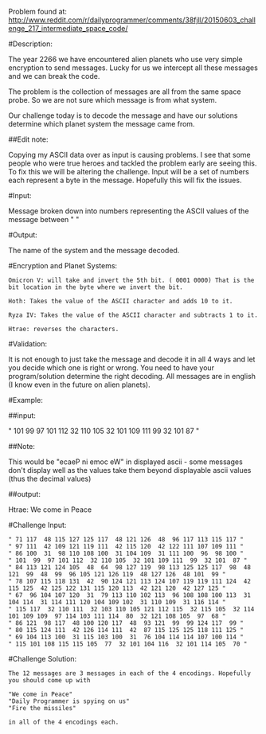 Problem found at: http://www.reddit.com/r/dailyprogrammer/comments/38fjll/20150603_challenge_217_intermediate_space_code/

#Description:

The year 2266 we have encountered alien planets who use very simple encryption to send messages. Lucky for us we intercept all these messages and we can break the code. 

The problem is the collection of messages are all from the same space probe. So we are not sure which message is from what system. 

Our challenge today is to decode the message and have our solutions determine which planet system the message came from.


##Edit note:

Copying my ASCII data over as input is causing problems. I see that some people who were true heroes and tackled the problem early are seeing this. To fix this we will be altering the challenge. Input will be a set of numbers each represent a byte in the message. Hopefully this will fix the issues.


#Input:

Message broken down into numbers representing the ASCII values of the message between " "

#Output: 

The name of the system and the message decoded.

#Encryption and Planet Systems:

    Omicron V: will take and invert the 5th bit. ( 0001 0000) That is the bit location in the byte where we invert the bit.

    Hoth: Takes the value of the ASCII character and adds 10 to it.

    Ryza IV: Takes the value of the ASCII character and subtracts 1 to it.

    Htrae: reverses the characters.

#Validation:

It is not enough to just take the message and decode it in all 4 ways and let you decide which one is right or wrong. You need to have your program/solution determine the right decoding. All messages are in english (I know even in the future on alien planets).

#Example:

##input:

" 101  99  97 101 112  32 110 105  32 101 109 111  99  32 101  87 "

##Note:

This would be "ecaeP ni emoc eW" in displayed ascii - some messages don't display well as the
values take them beyond displayable ascii values (thus the decimal values)

##output:

Htrae: We come in Peace



#Challenge Input:

    " 71 117  48 115 127 125 117  48 121 126  48  96 117 113 115 117 "
    " 97 111  42 109 121 119 111  42 115 120  42 122 111 107 109 111 "
    " 86 100  31  98 110 108 100  31 104 109  31 111 100  96  98 100 "
    " 101  99  97 101 112  32 110 105  32 101 109 111  99  32 101  87 "
    " 84 113 121 124 105  48  64  98 127 119  98 113 125 125 117  98  48 121  99  48  99  96 105 121 126 119  48 127 126  48 101  99 "
    " 78 107 115 118 131  42  90 124 121 113 124 107 119 119 111 124  42 115 125  42 125 122 131 115 120 113  42 121 120  42 127 125 "
    " 67  96 104 107 120  31  79 113 110 102 113  96 108 108 100 113  31 104 114  31 114 111 120 104 109 102  31 110 109  31 116 114 "
    " 115 117  32 110 111  32 103 110 105 121 112 115  32 115 105  32 114 101 109 109  97 114 103 111 114  80  32 121 108 105  97  68 "
    " 86 121  98 117  48 100 120 117  48  93 121  99  99 124 117  99 "
    " 80 115 124 111  42 126 114 111  42  87 115 125 125 118 111 125 "
    " 69 104 113 100  31 115 103 100  31  76 104 114 114 107 100 114 "
    " 115 101 108 115 115 105  77  32 101 104 116  32 101 114 105  70 "

#Challenge Solution:

    The 12 messages are 3 messages in each of the 4 encodings. Hopefully you should come up with
    
    "We come in Peace"
    "Daily Programmer is spying on us"
    "Fire the missiles"

    in all of the 4 encodings each.
